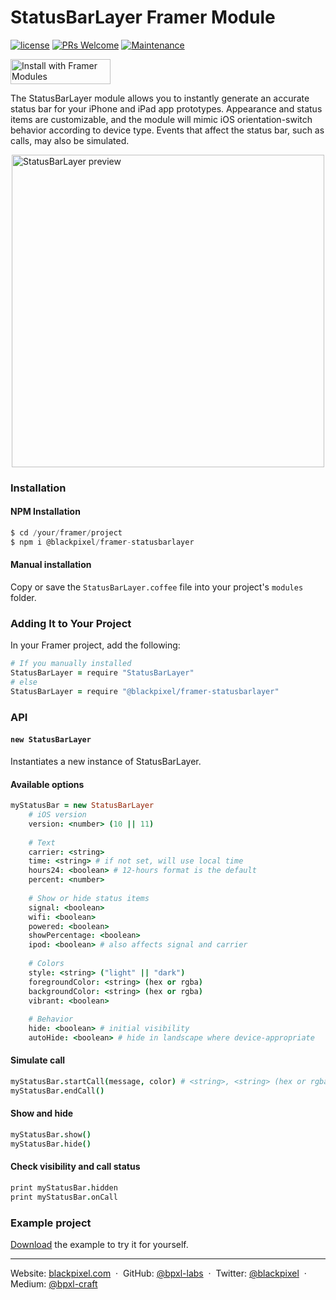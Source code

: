 # StatusBarLayer Framer Module

[![license](https://img.shields.io/github/license/bpxl-labs/RemoteLayer.svg)](https://opensource.org/licenses/MIT)
[![PRs Welcome](https://img.shields.io/badge/PRs-welcome-brightgreen.svg)](.github/CONTRIBUTING.md)
[![Maintenance](https://img.shields.io/maintenance/yes/2017.svg)]()

<a href="https://open.framermodules.com/statusbarlayer"><img alt="Install with Framer Modules" src="https://www.framermodules.com/assets/badge@2x.png" width='160' height='40' /></a>

The StatusBarLayer module allows you to instantly generate an accurate status bar for your iPhone and iPad app prototypes. Appearance and status items are customizable, and the module will mimic iOS orientation-switch behavior according to device type. Events that affect the status bar, such as calls, may also be simulated.

<img src="https://user-images.githubusercontent.com/935/28138062-118c3a22-6715-11e7-81a7-1ef1c9cf81ef.gif" width="500" style="display: block; margin: auto" alt="StatusBarLayer preview" />

### Installation

#### NPM Installation

```javascript
$ cd /your/framer/project
$ npm i @blackpixel/framer-statusbarlayer
```

#### Manual installation

Copy or save the `StatusBarLayer.coffee` file into your project's `modules` folder.

### Adding It to Your Project

In your Framer project, add the following:

```coffeescript
# If you manually installed
StatusBarLayer = require "StatusBarLayer"
# else
StatusBarLayer = require "@blackpixel/framer-statusbarlayer"
```

### API

#### `new StatusBarLayer`

Instantiates a new instance of StatusBarLayer.

#### Available options

```coffeescript
myStatusBar = new StatusBarLayer
	# iOS version
	version: <number> (10 || 11)
	
	# Text
	carrier: <string>
	time: <string> # if not set, will use local time
	hours24: <boolean> # 12-hours format is the default
	percent: <number>
	
	# Show or hide status items
	signal: <boolean>
	wifi: <boolean>
	powered: <boolean>
	showPercentage: <boolean>
	ipod: <boolean> # also affects signal and carrier
	
	# Colors
	style: <string> ("light" || "dark")
	foregroundColor: <string> (hex or rgba)
	backgroundColor: <string> (hex or rgba)
	vibrant: <boolean>
	
	# Behavior
	hide: <boolean> # initial visibility
	autoHide: <boolean> # hide in landscape where device-appropriate
```
	
#### Simulate call
```coffeescript
myStatusBar.startCall(message, color) # <string>, <string> (hex or rgba)
myStatusBar.endCall()
```

#### Show and hide
```coffeescript
myStatusBar.show()
myStatusBar.hide()
```
		
#### Check visibility and call status
```coffeescript
print myStatusBar.hidden
print myStatusBar.onCall
```

### Example project
[Download](https://minhaskamal.github.io/DownGit/#/home?url=https://github.com/bpxl-labs/StatusBarLayer/tree/master/example.framer) the example to try it for yourself.

---

Website: [blackpixel.com](https://blackpixel.com) &nbsp;&middot;&nbsp;
GitHub: [@bpxl-labs](https://github.com/bpxl-labs/) &nbsp;&middot;&nbsp;
Twitter: [@blackpixel](https://twitter.com/blackpixel) &nbsp;&middot;&nbsp;
Medium: [@bpxl-craft](https://medium.com/bpxl-craft)
